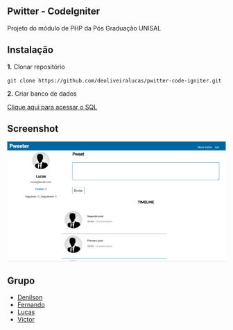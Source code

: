## Pwitter - CodeIgniter

Projeto do módulo de PHP da Pós Graduação UNISAL

## Instalação

**1.** Clonar repositório

`git clone https://github.com/deoliveiralucas/pwitter-code-igniter.git`

**2.** Criar banco de dados

[Clique aqui para acessar o SQL](https://github.com/deoliveiralucas/pwitter-code-igniter/blob/master/database.sql)

## Screenshot

![](./pwitter.png)

## Grupo

- [Denilson](https://github.com/Deniilson)
- [Fernando](https://github.com/fernandomaximo)
- [Lucas](https://github.com/deoliveiralucas)
- [Victor](https://github.com/victorrennan)
